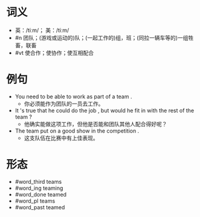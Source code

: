# 词义
- 英：/tiːm/； 美：/tiːm/
- #n 团队；(游戏或运动的)队；(一起工作的)组，班；(同拉一辆车等的)一组牲畜，联畜
- #vt 使合作；使协作；使互相配合
# 例句
- You need to be able to work as part of a team .
	- 你必须能作为团队的一员去工作。
- It 's true that he could do the job , but would he fit in with the rest of the team ?
	- 他确实能做这项工作，但他是否能和团队其他人配合得好呢？
- The team put on a good show in the competition .
	- 这支队伍在比赛中有上佳表现。
# 形态
- #word_third teams
- #word_ing teaming
- #word_done teamed
- #word_pl teams
- #word_past teamed

